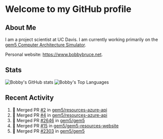 # Welcome to my GitHub profile

## About Me

I am a project scientist at UC Davis. I am currently working primarily on the [gem5 Computer Architecture Simulator](https://github.com/gem5).

Personal website: <https://www.bobbybruce.net>.

## Stats

![Bobby's GitHub stats](https://github-readme-stats.vercel.app/api?username=bobbyrbruce&show_icons=true&theme=responsive&include_all_commits=true&count_private=true&show=reviews&disable_animations=true)
![Bobby's Top Languages ](https://github-readme-stats.vercel.app/api/top-langs/?username=bobbyrbruce&layout=compact&theme=responsive&count_private=true&langs_count=10&disable_animations=true)

## Recent Activity

<!--START_SECTION:activity-->
1. 🎉 Merged PR [#2](https://github.com/gem5/resources-azure-api/pull/2) in [gem5/resources-azure-api](https://github.com/gem5/resources-azure-api)
2. 🎉 Merged PR [#4](https://github.com/gem5/resources-azure-api/pull/4) in [gem5/resources-azure-api](https://github.com/gem5/resources-azure-api)
3. 🎉 Merged PR [#2646](https://github.com/gem5/gem5/pull/2646) in [gem5/gem5](https://github.com/gem5/gem5)
4. 🎉 Merged PR [#15](https://github.com/gem5/gem5-resources-website/pull/15) in [gem5/gem5-resources-website](https://github.com/gem5/gem5-resources-website)
5. 🎉 Merged PR [#2303](https://github.com/gem5/gem5/pull/2303) in [gem5/gem5](https://github.com/gem5/gem5)
<!--END_SECTION:activity-->

